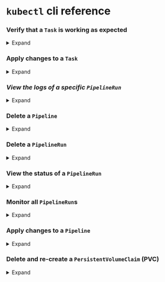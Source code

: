 # `kubectl` cli reference


### Verify that a `Task` is working as expected

<details>
<summary>Expand</summary>

Create a `TaskRun` to run the `Task`, then run it using:

```shell
kubectl create --filename TaskRuns/example-task-run.yaml
```

Assuming the `TaskRun` you create is named `example-task-run`, you can view the status of the `TaskRun` using:

```shell
kubectl get taskrun example-task-run
```

Add the `-w` option to run the above command in watch mode.

To view the `TaskRun`'s logs, run:

```shell
tkn taskrun logs task-run-xxxxx -f
```

</details>


### Apply changes to a `Task`

<details>
<summary>Expand</summary>

If changes are made to one of the `Task` files, you can apply the changes to your cluster using:

```shell
kubectl apply --filename Tasks/filename.yaml
```

</details>


### _View the logs of a specific `PipelineRun`_

<details>
<summary>Expand</summary>

```shell
tkn pipelinerun logs example-pipelinerun-xxxxx -f
```

e.g.,

```shell
tkn pipelinerun logs build-and-push-pipelinerun-pjd48 -f
```

</details>


### Delete a `Pipeline`

<details>
<summary>Expand</summary>

```shell

```

</details>


### Delete a `PipelineRun`

<details>
<summary>Expand</summary>

```shell

```

</details>


### View the status of a `PipelineRun`

<details>
<summary>Expand</summary>

```shell
kubectl get pipelinerun example-pipeline-run
```

```shell
kubectl get pipelinerun example-pipeline-run-bdpt6 -o=jsonpath='{.status.conditions[*].message}'
```

Add the `-w` option to run the above command in watch mode.

</details>


### Monitor all `PipelineRun`s

<details>
<summary>Expand</summary>

```shell
kubectl get pipelineruns -w
```

</details>


### Apply changes to a `Pipeline`

<details>
<summary>Expand</summary>

```shell
kubectl apply --filename Pipelines/filename.yaml
```

</details>


### Delete and re-create a `PersistentVolumeClaim` (PVC)

<details>
<summary>Expand</summary>

```shell
kubectl delete pvc <pvc-name>
kubectl apply -f <pvc-definition.yaml>
```

e.g.,

```shell
kubectl delete pvc source-pvc
kubectl apply -f crds/PersistentVolumeClaims/pvc.yaml
```

</details>

